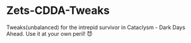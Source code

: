 # Zets-CDDA-Tweaks
Tweaks(unbalanced) for the intrepid survivor in Cataclysm - Dark Days Ahead. Use it at your own peril! :smiling_imp:
